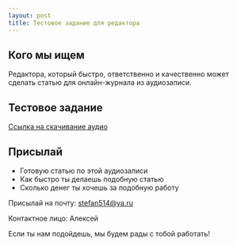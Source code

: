 ```yaml
---
layout: post
title: Тестовое задание для редактора
---
```


## Кого мы ищем

Редактора, который быстро, ответственно и качественно может сделать статью для онлайн-журнала из аудиозаписи.

## Тестовое задание

[Ссылка на скачивание аудио](https://www.dropbox.com/s/ainc809mcp2x91h/%D0%9A%D0%B0%D0%BA%20%D0%BE%D1%81%D0%B2%D0%B5%D0%B6%D0%B8%D1%82%D1%8C%20%D0%BE%D1%82%D0%BD%D0%BE%D1%88%D0%B5%D0%BD%D0%B8%D1%8F.m4a?dl=0)

## Присылай

* Готовую статью по этой аудиозаписи  
* Как быстро ты делаешь подобную статью  
* Сколько денег ты хочешь за подобную работу

Присылай на почту: stefan514@ya.ru

Контактное лицо: Алексей

Если ты нам подойдешь, мы будем рады с тобой работать!